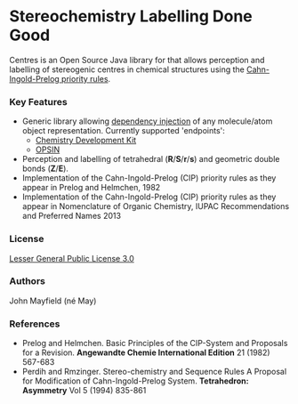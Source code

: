 # Stereochemistry Labelling Done Good

Centres is an Open Source Java library for that allows perception and labelling of stereogenic centres in chemical structures using the [Cahn-Ingold-Prelog priority rules](https://en.wikipedia.org/wiki/Cahn%E2%80%93Ingold%E2%80%93Prelog_priority_rules).

### Key Features
* Generic library allowing [dependency injection](http://en.wikipedia.org/wiki/Dependency_injection) of any molecule/atom object representation. Currently
supported 'endpoints':
  * [Chemistry Development Kit](github.com/cdk/cdk)
  * [OPSIN](https://bitbucket.org/dan2097/opsin/)
* Perception and labelling of tetrahedral (__R__/__S__/__r__/__s__) and geometric double bonds (__Z__/__E__).
* Implementation of the Cahn-Ingold-Prelog (CIP) priority rules as they appear in Prelog and Helmchen, 1982
* Implementation of the Cahn-Ingold-Prelog (CIP) priority rules as they appear in Nomenclature of Organic Chemistry, IUPAC Recommendations and Preferred Names 2013

### License
[Lesser General Public License 3.0](http://www.gnu.org/licenses/lgpl.html)

### Authors
John Mayfield (né May)

### References
* Prelog and Helmchen. Basic Principles of the CIP-System and Proposals for a Revision. __Angewandte Chemie International Edition__ 21 (1982) 567-683
* Perdih and Rmzinger. Stereo-chemistry and Sequence Rules A Proposal for Modification of Cahn-Ingold-Prelog System. __Tetrahedron: Asymmetry__ Vol 5 (1994) 835-861
